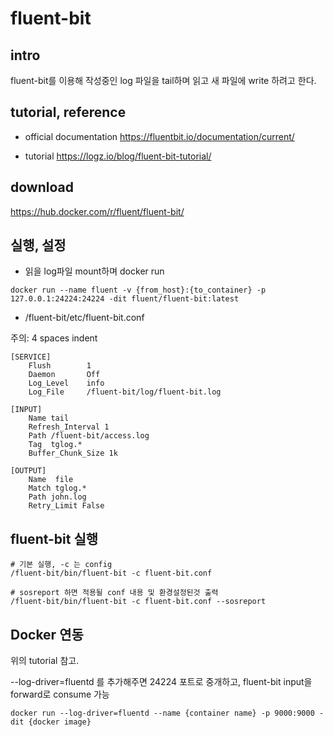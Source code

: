# fluent-bit

## intro

fluent-bit를 이용해 작성중인 log 파일을 tail하며 읽고 새 파일에 write 하려고 한다.

## tutorial, reference

- official documentation
https://fluentbit.io/documentation/current/

- tutorial
https://logz.io/blog/fluent-bit-tutorial/

## download

https://hub.docker.com/r/fluent/fluent-bit/

## 실행, 설정

- 읽을 log파일 mount하며 docker run

```
docker run --name fluent -v {from_host}:{to_container} -p 127.0.0.1:24224:24224 -dit fluent/fluent-bit:latest
```

- /fluent-bit/etc/fluent-bit.conf

주의: 4 spaces indent

```
[SERVICE]
    Flush        1
    Daemon       Off
    Log_Level    info
    Log_File     /fluent-bit/log/fluent-bit.log

[INPUT]
    Name tail
    Refresh_Interval 1
    Path /fluent-bit/access.log
    Tag  tglog.*
    Buffer_Chunk_Size 1k

[OUTPUT]
    Name  file
    Match tglog.*
    Path john.log
    Retry_Limit False
```

## fluent-bit 실행

```
# 기본 실행, -c 는 config
/fluent-bit/bin/fluent-bit -c fluent-bit.conf

# sosreport 하면 적용될 conf 내용 및 환경설정된것 출력 
/fluent-bit/bin/fluent-bit -c fluent-bit.conf --sosreport
```


## Docker 연동

위의 tutorial 참고.

--log-driver=fluentd 를 추가해주면 24224 포트로 중개하고, fluent-bit input을 forward로 consume 가능

```
docker run --log-driver=fluentd --name {container name} -p 9000:9000 -dit {docker image}
```
